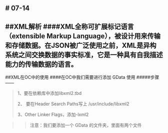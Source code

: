 $$$$# 07-14
---
##XML解析
####XML全称可扩展标记语言（extensible Markup Language），被设计用来传输和存储数据。在JSON被广泛使用之前，XML是异构系统之间交换数据的事实标准，它是一种具有自我描述能力的传输数据的语言。
---
##XML在OC中的使用
####在OC中我们需要进行添加 GData 使用
#####步骤——
>1、要在依赖库中添加libxml2.tbd 
>
>2、 要在Header Search Paths写上 /usr/include/libxml2
>
>3、Other Linker Flags，添加-lxml2

>>注意：我们要添加一个 GData 的文件夹，里面有两个文件
[](GDataXMLNode.h)
[](GDataXMLNode.m)
